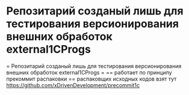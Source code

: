 # Репозитарий созданый лишь для тестирования версионирования внешних обработок external1CProgs
= Репозитарий созданый лишь для тестирования версионирования внешних обработок external1CProgs =
== работает по принципу прекоммит распаковки ==
распаковщих исходных кодов взят тут https://github.com/xDrivenDevelopment/precommit1c
